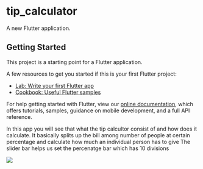 # tip_calculator

A new Flutter application.

## Getting Started

This project is a starting point for a Flutter application.

A few resources to get you started if this is your first Flutter project:

- [Lab: Write your first Flutter app](https://flutter.dev/docs/get-started/codelab)
- [Cookbook: Useful Flutter samples](https://flutter.dev/docs/cookbook)

For help getting started with Flutter, view our
[online documentation](https://flutter.dev/docs), which offers tutorials,
samples, guidance on mobile development, and a full API reference.


In this app you will see that what the tip calcultor consist of and how does it calculate. It basically splits up the bill among number of people at certain percentage and calculate how much an individual person has to give
The slider bar helps us set the percenatge bar which has 10 divisions

![](Screen(34).png)
